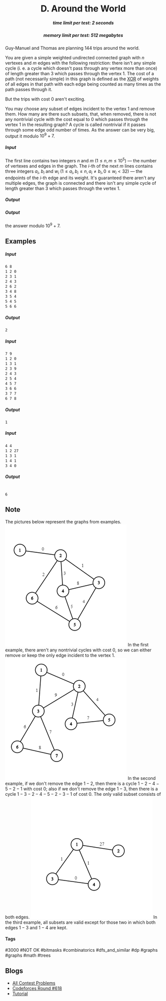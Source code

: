<h1 style='text-align: center;'> D. Around the World</h1>

<h5 style='text-align: center;'>time limit per test: 2 seconds</h5>
<h5 style='text-align: center;'>memory limit per test: 512 megabytes</h5>

Guy-Manuel and Thomas are planning $144$ trips around the world.

You are given a simple weighted undirected connected graph with $n$ vertexes and $m$ edges with the following restriction: there isn't any simple cycle (i. e. a cycle which doesn't pass through any vertex more than once) of length greater than $3$ which passes through the vertex $1$. The cost of a path (not necessarily simple) in this graph is defined as the [XOR](https://en.wikipedia.org/wiki/Bitwise_operation#XOR) of weights of all edges in that path with each edge being counted as many times as the path passes through it.

But the trips with cost $0$ aren't exciting. 

You may choose any subset of edges incident to the vertex $1$ and remove them. How many are there such subsets, that, when removed, there is not any nontrivial cycle with the cost equal to $0$ which passes through the vertex $1$ in the resulting graph? A cycle is called nontrivial if it passes through some edge odd number of times. As the answer can be very big, output it modulo $10^9+7$.

##### Input

The first line contains two integers $n$ and $m$ ($1 \le n,m \le 10^5$) — the number of vertexes and edges in the graph. The $i$-th of the next $m$ lines contains three integers $a_i$, $b_i$ and $w_i$ ($1 \le a_i, b_i \le n, a_i \neq b_i, 0 \le w_i < 32$) — the endpoints of the $i$-th edge and its weight. It's guaranteed there aren't any multiple edges, the graph is connected and there isn't any simple cycle of length greater than $3$ which passes through the vertex $1$.

##### Output

##### Output

 the answer modulo $10^9+7$.

## Examples

##### Input


```text
6 8
1 2 0
2 3 1
2 4 3
2 6 2
3 4 8
3 5 4
5 4 5
5 6 6
```
##### Output


```text
2
```
##### Input


```text
7 9
1 2 0
1 3 1
2 3 9
2 4 3
2 5 4
4 5 7
3 6 6
3 7 7
6 7 8
```
##### Output


```text
1
```
##### Input


```text
4 4
1 2 27
1 3 1
1 4 1
3 4 0
```
##### Output


```text

6
```
## Note

The pictures below represent the graphs from examples. ![](images/6d2a0a19dc7f9edc12e07752474a71fe391fb559.png) In the first example, there aren't any nontrivial cycles with cost $0$, so we can either remove or keep the only edge incident to the vertex $1$. ![](images/9e6646afdced08e3086c9f3d480b2fe8c9559fff.png) In the second example, if we don't remove the edge $1-2$, then there is a cycle $1-2-4-5-2-1$ with cost $0$; also if we don't remove the edge $1-3$, then there is a cycle $1-3-2-4-5-2-3-1$ of cost $0$. The only valid subset consists of both edges. ![](images/9ffee5640d36dd099616c59f8f862053adbbecfc.png) In the third example, all subsets are valid except for those two in which both edges $1-3$ and $1-4$ are kept.



#### Tags 

#3000 #NOT OK #bitmasks #combinatorics #dfs_and_similar #dp #graphs #graphs #math #trees 

## Blogs
- [All Contest Problems](../Codeforces_Round_618_(Div._1).md)
- [Codeforces Round #618](../blogs/Codeforces_Round_618.md)
- [Tutorial](../blogs/Tutorial.md)
